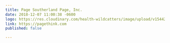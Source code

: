 ```yaml
---
title: Page Southerland Page, Inc.
date: 2018-12-07 11:00:38 -0600
logo: https://res.cloudinary.com/health-wildcatters/image/upload/v1544202117/image.png
link: https://pagethink.com
published: false

---
```


